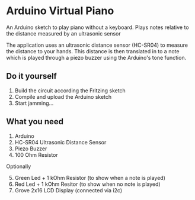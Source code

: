 # Arduino Virtual Piano

An Arduino sketch to play piano without a keyboard. Plays notes relative to the distance measured by an ultrasonic sensor

The application uses an ultrasonic distance sensor (HC-SR04) to measure the distance to your hands. This distance is
then translated in to a note which is played through a piezo buzzer using the Arduino's tone function.

## Do it yourself

1. Build the circuit according the Fritzing sketch
2. Compile and upload the Arduino sketch
3. Start jamming...

## What you need

1. Arduino
2. HC-SR04 Ultrasonic Distance Sensor
3. Piezo Buzzer
4. 100 Ohm Resistor

Optionally

5. Green Led + 1 kOhm Resistor (to show when a note is played)
6. Red Led + 1 kOhm Resitor (to show when no note is played)
7. Grove 2x16 LCD Display (connected via i2c)
